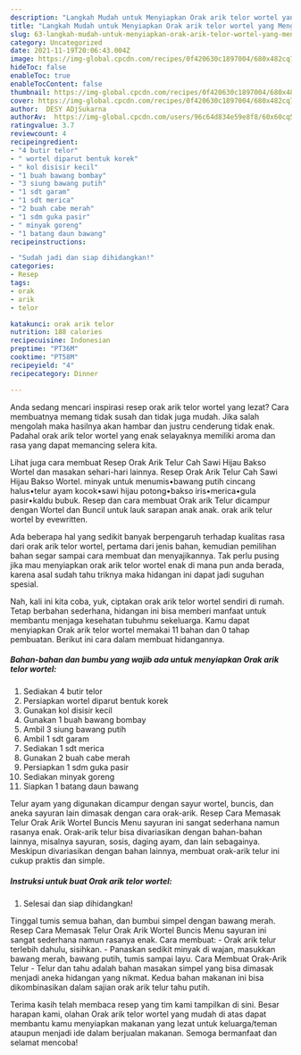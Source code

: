 ```yaml
---
description: "Langkah Mudah untuk Menyiapkan Orak arik telor wortel yang Menggugah Selera"
title: "Langkah Mudah untuk Menyiapkan Orak arik telor wortel yang Menggugah Selera"
slug: 63-langkah-mudah-untuk-menyiapkan-orak-arik-telor-wortel-yang-menggugah-selera
category: Uncategorized
date: 2021-11-19T20:06:43.004Z
image: https://img-global.cpcdn.com/recipes/0f420630c1897004/680x482cq70/orak-arik-telor-wortel-foto-resep-utama.jpg
hideToc: false
enableToc: true
enableTocContent: false
thumbnail: https://img-global.cpcdn.com/recipes/0f420630c1897004/680x482cq70/orak-arik-telor-wortel-foto-resep-utama.jpg
cover: https://img-global.cpcdn.com/recipes/0f420630c1897004/680x482cq70/orak-arik-telor-wortel-foto-resep-utama.jpg
author:  DESY ADjSukarna
authorAv:  https://img-global.cpcdn.com/users/96c64d834e59e8f8/60x60cq50/avatar.jpg
ratingvalue: 3.7
reviewcount: 4
recipeingredient:
- "4 butir telor"
- " wortel diparut bentuk korek"
- " kol disisir kecil"
- "1 buah bawang bombay"
- "3 siung bawang putih"
- "1 sdt garam"
- "1 sdt merica"
- "2 buah cabe merah"
- "1 sdm guka pasir"
- " minyak goreng"
- "1 batang daun bawang"
recipeinstructions:

- "Sudah jadi dan siap dihidangkan!"
categories:
- Resep
tags:
- orak
- arik
- telor

katakunci: orak arik telor 
nutrition: 188 calories
recipecuisine: Indonesian
preptime: "PT36M"
cooktime: "PT58M"
recipeyield: "4"
recipecategory: Dinner

---
```



Anda sedang mencari inspirasi resep orak arik telor wortel yang lezat? Cara membuatnya memang tidak susah dan tidak juga mudah. Jika salah mengolah maka hasilnya akan hambar dan justru cenderung tidak enak. Padahal orak arik telor wortel yang enak selayaknya memiliki aroma dan rasa yang dapat memancing selera kita.


Lihat juga cara membuat Resep Orak Arik Telur Cah Sawi Hijau Bakso Wortel dan masakan sehari-hari lainnya. Resep Orak Arik Telur Cah Sawi Hijau Bakso Wortel. minyak untuk menumis•bawang putih cincang halus•telur ayam kocok•sawi hijau potong•bakso iris•merica•gula pasir•kaldu bubuk. Resep dan cara membuat Orak arik Telur dicampur dengan Wortel dan Buncil untuk lauk sarapan anak anak. orak arik telur wortel by evewritten.

Ada beberapa hal yang sedikit banyak berpengaruh terhadap kualitas rasa dari orak arik telor wortel, pertama dari jenis bahan, kemudian pemilihan bahan segar sampai cara membuat dan menyajikannya. Tak perlu pusing jika mau menyiapkan orak arik telor wortel enak di mana pun anda berada, karena asal sudah tahu triknya maka hidangan ini dapat jadi suguhan spesial.


Nah, kali ini kita coba, yuk, ciptakan orak arik telor wortel sendiri di rumah. Tetap berbahan sederhana, hidangan ini bisa memberi manfaat untuk membantu menjaga kesehatan tubuhmu sekeluarga. Kamu dapat menyiapkan Orak arik telor wortel memakai 11 bahan dan 0 tahap pembuatan. Berikut ini cara dalam membuat hidangannya.

<!--inarticleads1-->

##### Bahan-bahan dan bumbu yang wajib ada untuk menyiapkan Orak arik telor wortel:

1. Sediakan 4 butir telor
1. Persiapkan  wortel diparut bentuk korek
1. Gunakan  kol disisir kecil
1. Gunakan 1 buah bawang bombay
1. Ambil 3 siung bawang putih
1. Ambil 1 sdt garam
1. Sediakan 1 sdt merica
1. Gunakan 2 buah cabe merah
1. Persiapkan 1 sdm guka pasir
1. Sediakan  minyak goreng
1. Siapkan 1 batang daun bawang


Telur ayam yang digunakan dicampur dengan sayur wortel, buncis, dan aneka sayuran lain dimasak dengan cara orak-arik. Resep Cara Memasak Telur Orak Arik Wortel Buncis Menu sayuran ini sangat sederhana namun rasanya enak. Orak-arik telur bisa divariasikan dengan bahan-bahan lainnya, misalnya sayuran, sosis, daging ayam, dan lain sebagainya. Meskipun divariasikan dengan bahan lainnya, membuat orak-arik telur ini cukup praktis dan simple. 

<!--inarticleads2-->

##### Instruksi untuk buat Orak arik telor wortel:


1. Selesai dan siap dihidangkan!

Tinggal tumis semua bahan, dan bumbui simpel dengan bawang merah. Resep Cara Memasak Telur Orak Arik Wortel Buncis Menu sayuran ini sangat sederhana namun rasanya enak. Cara membuat: - Orak arik telur terlebih dahulu, sisihkan. - Panaskan sedikit minyak di wajan, masukkan bawang merah, bawang putih, tumis sampai layu. Cara Membuat Orak-Arik Telur - Telur dan tahu adalah bahan masakan simpel yang bisa dimasak menjadi aneka hidangan yang nikmat. Kedua bahan makanan ini bisa dikombinasikan dalam sajian orak arik telur tahu putih. 

Terima kasih telah membaca resep yang tim kami tampilkan di sini. Besar harapan kami, olahan Orak arik telor wortel yang mudah di atas dapat membantu kamu menyiapkan makanan yang lezat untuk keluarga/teman ataupun menjadi ide dalam berjualan makanan. Semoga bermanfaat dan selamat mencoba!

